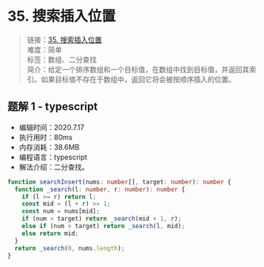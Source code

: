 # 35. 搜索插入位置

> 链接：[35. 搜索插入位置](https://leetcode-cn.com/problems/search-insert-position/)  
> 难度：简单  
> 标签：数组、二分查找  
> 简介：给定一个排序数组和一个目标值，在数组中找到目标值，并返回其索引。如果目标值不存在于数组中，返回它将会被按顺序插入的位置。

## 题解 1 - typescript

- 编辑时间：2020.7.17
- 执行用时：80ms
- 内存消耗：38.6MB
- 编程语言：typescript
- 解法介绍：二分查找。

```typescript
function searchInsert(nums: number[], target: number): number {
  function _search(l: number, r: number): number {
    if (l >= r) return l;
    const mid = (l + r) >> 1;
    const num = nums[mid];
    if (num < target) return _search(mid + 1, r);
    else if (num > target) return _search(l, mid);
    else return mid;
  }
  return _search(0, nums.length);
}
```
